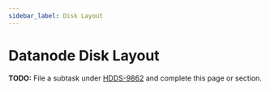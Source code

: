 ```yaml
---
sidebar_label: Disk Layout
---
```


# Datanode Disk Layout

**TODO:** File a subtask under [HDDS-9862](https://issues.apache.org/jira/browse/HDDS-9862) and complete this page or section.
